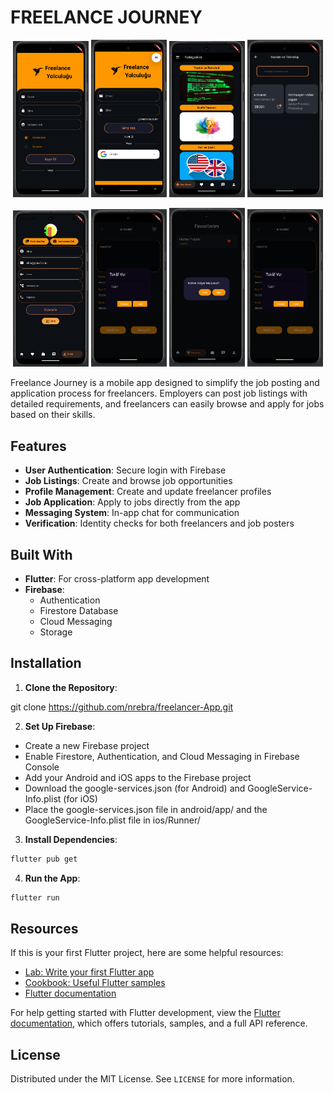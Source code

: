 # FREELANCE JOURNEY
<p align="center">
  <img src="https://github.com/nrebra/freelancer-App/blob/main/freelance2/assets/signin_screen.png" width="24%" />
  <img src="https://github.com/nrebra/freelancer-App/blob/main/freelance2/assets/login_screen.png" width="24%" />
  <img src="https://github.com/nrebra/freelancer-App/blob/main/freelance2/assets/categories_screen.png" width="24%" />
  <img src="https://github.com/nrebra/freelancer-App/blob/main/freelance2/assets/categories_details_screen.png" width="24%" />
</p>

<p align="center">
  <img src="https://github.com/nrebra/freelancer-App/blob/main/freelance2/assets/account_page.png" width="24%" />
  <img src="https://github.com/nrebra/freelancer-App/blob/main/freelance2/assets/offer_screen.png" width="24%" />
  <img src="https://github.com/nrebra/freelancer-App/blob/main/freelance2/assets/delete_favorites_screen.png" width="24%" />
  <img src="https://github.com/nrebra/freelancer-App/blob/main/freelance2/assets/offer_screen.png" width="24%" />
</p>




Freelance Journey is a mobile app designed to simplify the job posting and application process for freelancers. Employers can post job listings with detailed requirements, and freelancers can easily browse and apply for jobs based on their skills.

## Features

* **User Authentication**: Secure login with Firebase
* **Job Listings**: Create and browse job opportunities
* **Profile Management**: Create and update freelancer profiles
* **Job Application**: Apply to jobs directly from the app
* **Messaging System**: In-app chat for communication
* **Verification**: Identity checks for both freelancers and job posters

## Built With

* **Flutter**: For cross-platform app development
* **Firebase**:
  * Authentication
  * Firestore Database
  * Cloud Messaging
  * Storage

## Installation

1. **Clone the Repository**:

git clone https://github.com/nrebra/freelancer-App.git


2. **Set Up Firebase**:
* Create a new Firebase project
* Enable Firestore, Authentication, and Cloud Messaging in Firebase Console
* Add your Android and iOS apps to the Firebase project
* Download the google-services.json (for Android) and GoogleService-Info.plist (for iOS)
* Place the google-services.json file in android/app/ and the GoogleService-Info.plist file in ios/Runner/

3. **Install Dependencies**:
```bash
flutter pub get
```

4. **Run the App**:
```bash
flutter run
```

## Resources

If this is your first Flutter project, here are some helpful resources:

* [Lab: Write your first Flutter app](https://docs.flutter.dev/get-started/codelab)
* [Cookbook: Useful Flutter samples](https://docs.flutter.dev/cookbook)
* [Flutter documentation](https://docs.flutter.dev/)

For help getting started with Flutter development, view the [Flutter documentation](https://docs.flutter.dev/), which offers tutorials, samples, and a full API reference.

## License

Distributed under the MIT License. See `LICENSE` for more information.
